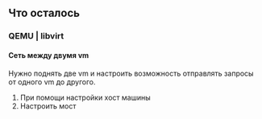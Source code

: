 ## Что осталось

### QEMU | libvirt
#### Сеть между двумя vm
Нужно поднять две vm и настроить возможность отправлять запросы от одного vm до другого.
1. При помощи настройки хост машины
2. Настроить мост

